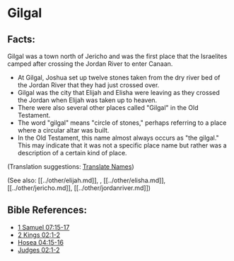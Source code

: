 # Gilgal #

## Facts: ##

Gilgal was a town north of Jericho and was the first place that the Israelites camped after crossing the Jordan River to enter Canaan.

* At Gilgal, Joshua set up twelve stones taken from the dry river bed of the Jordan River that they had just crossed over.
* Gilgal was the city that Elijah and Elisha were leaving as they crossed the Jordan when Elijah was taken up to heaven.
* There were also several other places called "Gilgal" in the Old Testament.
* The word "gilgal" means "circle of stones," perhaps referring to a place where a circular altar was built.
* In the Old Testament, this name almost always occurs as "the gilgal." This may indicate that it was not a specific place name but rather was a description of a certain kind of place.

(Translation suggestions: [Translate Names](en/ta-vol1/translate/man/translate-names))

(See also: [[../other/elijah.md]], , [[../other/elisha.md]], [[../other/jericho.md]], [[../other/jordanriver.md]])

## Bible References: ##

* [1 Samuel 07:15-17](en/tn/1sa/help/07/15)
* [2 Kings 02:1-2](en/tn/2ki/help/02/01)
* [Hosea 04:15-16](en/tn/hos/help/04/15)
* [Judges 02:1-2](en/tn/jdg/help/02/01)